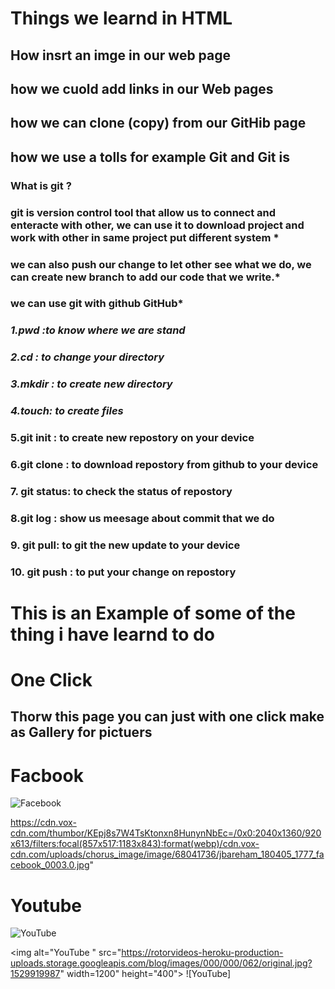 # Things we learnd in HTML 
## How insrt an imge in our web page 
## how we cuold add links in our Web pages 
## how we can clone (copy) from our GitHib page 
## how we use a tolls  for example Git and Git is 
### What is git ?
### git is version control tool that allow us to connect and enteracte with other, we can use it to download project and work with other in same project put different system *

### we can also push our change to let other see what we do, we can create new branch to add our code that we write.*
### we can use git with github GitHub*

### *1.pwd :to know where we are stand*
### *2.cd : to change your directory*
### *3.mkdir : to create new directory*
### *4.touch: to create files*
### **5.git init : to create new repostory on your device** 
### **6.git clone : to download repostory from github to your device**
### **7. git status: to check the status of repostory**
### **8.git log : show us meesage about commit that we do**
### **9. git pull: to git the new update to your device**
### **10. git push : to put your change on repostory**

# This is an Example of some of the thing i have learnd to do 


# One Click

## Thorw this page you can just with one click make as Gallery for  pictuers  
 
 
 
 # Facbook
   
![Facebook](https://cdn.vox-cdn.com/thumbor/KEpj8s7W4TsKtonxn8HunynNbEc=/0x0:2040x1360/920x613/filters:focal(857x517:1183x843):format(webp)/cdn.vox-cdn.com/uploads/chorus_image/image/68041736/jbareham_180405_1777_facebook_0003.0.jpg)

https://cdn.vox-cdn.com/thumbor/KEpj8s7W4TsKtonxn8HunynNbEc=/0x0:2040x1360/920x613/filters:focal(857x517:1183x843):format(webp)/cdn.vox-cdn.com/uploads/chorus_image/image/68041736/jbareham_180405_1777_facebook_0003.0.jpg"



 # Youtube
   
![YouTube](https://rotorvideos-heroku-production-uploads.storage.googleapis.com/blog/images/000/000/062/original.jpg?1529919987)

<img alt="YouTube " src="https://rotorvideos-heroku-production-uploads.storage.googleapis.com/blog/images/000/000/062/original.jpg?1529919987" width=1200" height="400"> ![YouTube] 
